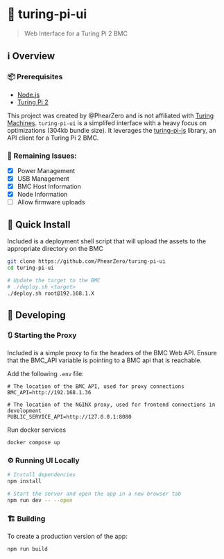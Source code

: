 # 💄 turing-pi-ui
> Web Interface for a Turing Pi 2 BMC 


## ℹ️ Overview

### 📦 Prerequisites
- [Node.js](https://nodejs.org/en)
- [Turing Pi 2](https://turingpi.com/product/turing-pi-2/)

This project was created by @PhearZero and is not affiliated with [Turing Machines](). `turing-pi-ui` is a simplifed
interface with a heavy focus on optimizations (304kb bundle size). It leverages the [turing-pi-js](https://www.npmjs.com/package/turing-pi-js) 
library, an API client for a Turing Pi 2 BMC.

### 📝 Remaining Issues:
 - [X] Power Management
 - [X] USB Management
 - [X] BMC Host Information
 - [X] Node Information
 - [ ] Allow firmware uploads 

## 🚀 Quick Install

Included is a deployment shell script that will upload the assets to the appropriate directory on the BMC

```bash
git clone https://github.com/PhearZero/turing-pi-ui
cd turing-pi-ui

# Update the target to the BMC
# ./deploy.sh <target>
./deploy.sh root@192.168.1.X
```

## 👷 Developing

### 🔃 Starting the Proxy

Included is a simple proxy to fix the headers of the BMC Web API. Ensure that the BMC_API variable is pointing
to a BMC api that is reachable.

Add the following `.env` file:
```dotenv
# The location of the BMC API, used for proxy connections
BMC_API=http://192.168.1.36

# The location of the NGINX proxy, used for frontend connections in development
PUBLIC_SERVICE_API=http://127.0.0.1:8080
```

Run docker services
```bash
docker compose up
```

### ⚙️ Running UI Locally

```bash
# Install dependencies
npm install

# Start the server and open the app in a new browser tab
npm run dev -- --open
```

### 🏗️ Building

To create a production version of the app:

```bash
npm run build
```
